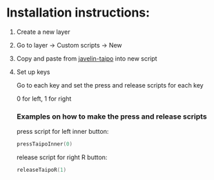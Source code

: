 #  Installation instructions:

1. Create a new layer
2. Go to layer -> Custom scripts -> New
3. Copy and paste from [javelin-taipo](/javelin-taipo.javelin-script) into new script
4. Set up keys

    Go to each key and set the press and release scripts for each key

    0 for left, 1 for right

   ### Examples on how to make the press and release scripts

    press script for left inner button:
    ```cpp
    pressTaipoInner(0)
    ```

    release script for right R button:
    ```cpp
    releaseTaipoR(1)
    ```

    